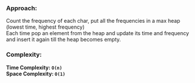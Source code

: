 ### Approach:
Count the frequency of each char, put all the frequencies in a max heap (lowest time, highest frequency)\
Each time pop an element from the heap and update its time and frequency and insert it again till the heap becomes empty.
​
### Complexity:
**Time Complexity: `O(n)`**\
**Space Complexity: `O(1)`**